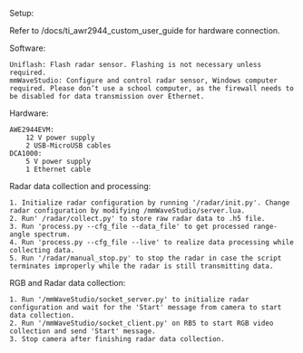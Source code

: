 Setup: 

Refer to /docs/ti_awr2944_custom_user_guide for hardware connection.

Software: 

    Uniflash: Flash radar sensor. Flashing is not necessary unless required.
    mmWaveStudio: Configure and control radar sensor, Windows computer required. Please don’t use a school computer, as the firewall needs to be disabled for data transmission over Ethernet.

Hardware:

    AWE2944EVM:
        12 V power supply
        2 USB-MicroUSB cables
    DCA1000:
        5 V power supply
        1 Ethernet cable

Radar data collection and processing:

    1. Initialize radar configuration by running '/radar/init.py'. Change radar configuration by modifying /mmWaveStudio/server.lua.
    2. Run' /radar/collect.py' to store raw radar data to .h5 file.
    3. Run 'process.py --cfg_file --data_file' to get processed range-angle spectrum.
    4. Run 'process.py --cfg_file --live' to realize data processing while collecting data. 
    5. Run '/radar/manual_stop.py' to stop the radar in case the script terminates improperly while the radar is still transmitting data.

RGB and Radar data collection:

    1. Run '/mmWaveStudio/socket_server.py' to initialize radar configuration and wait for the 'Start' message from camera to start data collection.
    2. Run '/mmWaveStudio/socket_client.py' on RB5 to start RGB video collection and send 'Start' message.
    3. Stop camera after finishing radar data collection.
